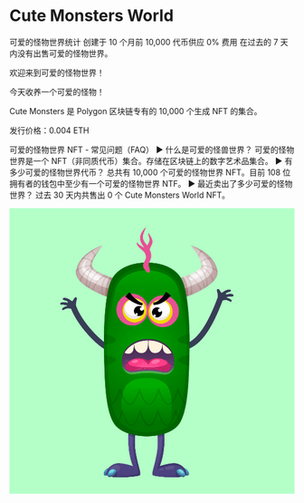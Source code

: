 # Cute Monsters World

可爱的怪物世界统计
创建于 10 个月前
10,000 代币供应
0% 费用
在过去的 7 天内没有出售可爱的怪物世界。

欢迎来到可爱的怪物世界！

今天收养一个可爱的怪物！

Cute Monsters 是 Polygon 区块链专有的 10,000 个生成 NFT 的集合。

发行价格：0.004 ETH

可爱的怪物世界 NFT - 常见问题（FAQ）
▶ 什么是可爱的怪兽世界？
可爱的怪物世界是一个 NFT（非同质代币）集合。存储在区块链上的数字艺术品集合。
▶ 有多少可爱的怪物世界代币？
总共有 10,000 个可爱的怪物世界 NFT。目前 108 位拥有者的钱包中至少有一个可爱的怪物世界 NTF。
▶ 最近卖出了多少可爱的怪物世界？
过去 30 天内共售出 0 个 Cute Monsters World NFT。

![nft](unnamed.png)
